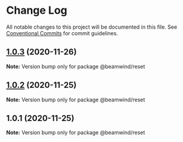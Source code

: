# Change Log

All notable changes to this project will be documented in this file.
See [Conventional Commits](https://conventionalcommits.org) for commit guidelines.

## [1.0.3](https://github.com/kenoxa/beamwind/compare/@beamwind/reset@1.0.2...@beamwind/reset@1.0.3) (2020-11-26)

**Note:** Version bump only for package @beamwind/reset

## [1.0.2](https://github.com/kenoxa/beamwind/compare/@beamwind/reset@1.0.1...@beamwind/reset@1.0.2) (2020-11-25)

**Note:** Version bump only for package @beamwind/reset

## 1.0.1 (2020-11-25)

**Note:** Version bump only for package @beamwind/reset

